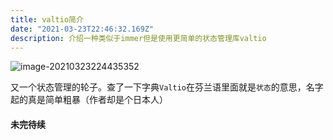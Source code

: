 ```yaml
---
title: valtio简介
date: "2021-03-23T22:46:32.169Z"
description: 介绍一种类似于immer但是使用更简单的状态管理库valtio
---
```


![image-20210323224435352](https://obs-1d2f.oss-cn-hangzhou.aliyuncs.com/images/image-20210323224435352.png)

又一个状态管理的轮子。查了一下字典`Valtio`在芬兰语里面就是`状态`的意思，名字起的真是简单粗暴（作者却是个日本人）

#### 未完待续
